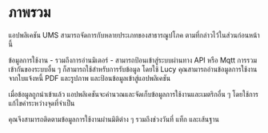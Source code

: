 # ภาพรวม

แอปพลิเคชัน UMS สามารถจัดการกับหลายประเภทของสาธารณูปโภค ตามที่กล่าวไว้ในส่วนก่อนหน้านี้

ข้อมูลการใช้งาน - รวมถึงการอ่านมิเตอร์ - สามารถป้อนเข้าสู่ระบบผ่านทาง API หรือ Mqtt การรวมเข้ากันของระบบอื่น ๆ ก็สามารถใช้สำหรับการรับข้อมูล โดยใช้ Lucy คุณสามารถอ่านข้อมูลการใช้งานจากใบแจ้งหนี้ PDF และรูปภาพ และป้อนข้อมูลเข้าสู่แอปพลิเคชัน

เมื่อข้อมูลถูกนำเข้าแล้ว แอปพลิเคชันจะคำนวณและจัดเก็บข้อมูลการใช้งานและเมตริกอื่น ๆ โดยใช้การแก้ไขค่าระหว่างจุดที่จำเป็น

คุณจึงสามารถติดตามข้อมูลการใช้งานผ่านมิติต่าง ๆ รวมถึงช่วงวันที่ แท็ก และเส้นฐาน